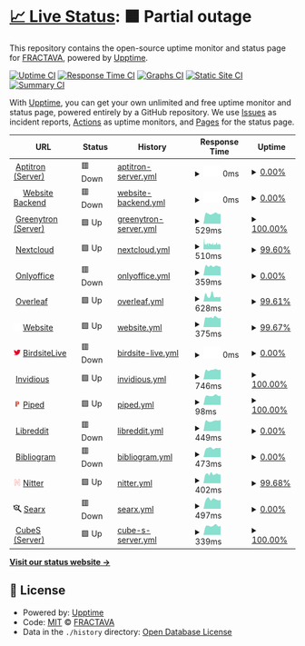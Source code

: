 # [📈 Live Status](https://status.fractava.com): <!--live status--> **🟧 Partial outage**

This repository contains the open-source uptime monitor and status page for [FRACTAVA](https://fractava.com), powered by [Upptime](https://github.com/upptime/upptime).

[![Uptime CI](https://github.com/fractava/status/workflows/Uptime%20CI/badge.svg)](https://github.com/fractava/status/actions?query=workflow%3A%22Uptime+CI%22)
[![Response Time CI](https://github.com/fractava/status/workflows/Response%20Time%20CI/badge.svg)](https://github.com/fractava/status/actions?query=workflow%3A%22Response+Time+CI%22)
[![Graphs CI](https://github.com/fractava/status/workflows/Graphs%20CI/badge.svg)](https://github.com/fractava/status/actions?query=workflow%3A%22Graphs+CI%22)
[![Static Site CI](https://github.com/fractava/status/workflows/Static%20Site%20CI/badge.svg)](https://github.com/fractava/status/actions?query=workflow%3A%22Static+Site+CI%22)
[![Summary CI](https://github.com/fractava/status/workflows/Summary%20CI/badge.svg)](https://github.com/fractava/status/actions?query=workflow%3A%22Summary+CI%22)

With [Upptime](https://upptime.js.org), you can get your own unlimited and free uptime monitor and status page, powered entirely by a GitHub repository. We use [Issues](https://github.com/fractava/status/issues) as incident reports, [Actions](https://github.com/fractava/status/actions) as uptime monitors, and [Pages](https://status.fractava.com) for the status page.

<!--start: status pages-->
<!-- This summary is generated by Upptime (https://github.com/upptime/upptime) -->
<!-- Do not edit this manually, your changes will be overwritten -->
<!-- prettier-ignore -->
| URL | Status | History | Response Time | Uptime |
| --- | ------ | ------- | ------------- | ------ |
| <img alt="" src="https://www.proxmox.com/images/proxmox/Proxmox-logo-stacked-840px.png" height="13"> [Aptitron (Server)](http://aptitron.fractava.com/) | 🟥 Down | [aptitron-server.yml](https://github.com/fractava/status/commits/HEAD/history/aptitron-server.yml) | <details><summary><img alt="Response time graph" src="./graphs/aptitron-server/response-time-week.png" height="20"> 0ms</summary><br><a href="https://status.fractava.com/history/aptitron-server"><img alt="Response time 0" src="https://img.shields.io/endpoint?url=https%3A%2F%2Fraw.githubusercontent.com%2Ffractava%2Fstatus%2FHEAD%2Fapi%2Faptitron-server%2Fresponse-time.json"></a><br><a href="https://status.fractava.com/history/aptitron-server"><img alt="24-hour response time 0" src="https://img.shields.io/endpoint?url=https%3A%2F%2Fraw.githubusercontent.com%2Ffractava%2Fstatus%2FHEAD%2Fapi%2Faptitron-server%2Fresponse-time-day.json"></a><br><a href="https://status.fractava.com/history/aptitron-server"><img alt="7-day response time 0" src="https://img.shields.io/endpoint?url=https%3A%2F%2Fraw.githubusercontent.com%2Ffractava%2Fstatus%2FHEAD%2Fapi%2Faptitron-server%2Fresponse-time-week.json"></a><br><a href="https://status.fractava.com/history/aptitron-server"><img alt="30-day response time 0" src="https://img.shields.io/endpoint?url=https%3A%2F%2Fraw.githubusercontent.com%2Ffractava%2Fstatus%2FHEAD%2Fapi%2Faptitron-server%2Fresponse-time-month.json"></a><br><a href="https://status.fractava.com/history/aptitron-server"><img alt="1-year response time 0" src="https://img.shields.io/endpoint?url=https%3A%2F%2Fraw.githubusercontent.com%2Ffractava%2Fstatus%2FHEAD%2Fapi%2Faptitron-server%2Fresponse-time-year.json"></a></details> | <details><summary><a href="https://status.fractava.com/history/aptitron-server">0.00%</a></summary><a href="https://status.fractava.com/history/aptitron-server"><img alt="All-time uptime 0.00%" src="https://img.shields.io/endpoint?url=https%3A%2F%2Fraw.githubusercontent.com%2Ffractava%2Fstatus%2FHEAD%2Fapi%2Faptitron-server%2Fuptime.json"></a><br><a href="https://status.fractava.com/history/aptitron-server"><img alt="24-hour uptime 0.00%" src="https://img.shields.io/endpoint?url=https%3A%2F%2Fraw.githubusercontent.com%2Ffractava%2Fstatus%2FHEAD%2Fapi%2Faptitron-server%2Fuptime-day.json"></a><br><a href="https://status.fractava.com/history/aptitron-server"><img alt="7-day uptime 0.00%" src="https://img.shields.io/endpoint?url=https%3A%2F%2Fraw.githubusercontent.com%2Ffractava%2Fstatus%2FHEAD%2Fapi%2Faptitron-server%2Fuptime-week.json"></a><br><a href="https://status.fractava.com/history/aptitron-server"><img alt="30-day uptime 1.38%" src="https://img.shields.io/endpoint?url=https%3A%2F%2Fraw.githubusercontent.com%2Ffractava%2Fstatus%2FHEAD%2Fapi%2Faptitron-server%2Fuptime-month.json"></a><br><a href="https://status.fractava.com/history/aptitron-server"><img alt="1-year uptime 0.00%" src="https://img.shields.io/endpoint?url=https%3A%2F%2Fraw.githubusercontent.com%2Ffractava%2Fstatus%2FHEAD%2Fapi%2Faptitron-server%2Fuptime-year.json"></a></details>
| <img alt="" src="https://raw.githubusercontent.com/fractava/resources/master/Logos/Symbol/gro%C3%9F/transparenter%20Hintergrund/Farbe%20weiß.png" height="13"> [Website Backend](https://backend.fractava.com) | 🟥 Down | [website-backend.yml](https://github.com/fractava/status/commits/HEAD/history/website-backend.yml) | <details><summary><img alt="Response time graph" src="./graphs/website-backend/response-time-week.png" height="20"> 0ms</summary><br><a href="https://status.fractava.com/history/website-backend"><img alt="Response time 0" src="https://img.shields.io/endpoint?url=https%3A%2F%2Fraw.githubusercontent.com%2Ffractava%2Fstatus%2FHEAD%2Fapi%2Fwebsite-backend%2Fresponse-time.json"></a><br><a href="https://status.fractava.com/history/website-backend"><img alt="24-hour response time 0" src="https://img.shields.io/endpoint?url=https%3A%2F%2Fraw.githubusercontent.com%2Ffractava%2Fstatus%2FHEAD%2Fapi%2Fwebsite-backend%2Fresponse-time-day.json"></a><br><a href="https://status.fractava.com/history/website-backend"><img alt="7-day response time 0" src="https://img.shields.io/endpoint?url=https%3A%2F%2Fraw.githubusercontent.com%2Ffractava%2Fstatus%2FHEAD%2Fapi%2Fwebsite-backend%2Fresponse-time-week.json"></a><br><a href="https://status.fractava.com/history/website-backend"><img alt="30-day response time 0" src="https://img.shields.io/endpoint?url=https%3A%2F%2Fraw.githubusercontent.com%2Ffractava%2Fstatus%2FHEAD%2Fapi%2Fwebsite-backend%2Fresponse-time-month.json"></a><br><a href="https://status.fractava.com/history/website-backend"><img alt="1-year response time 0" src="https://img.shields.io/endpoint?url=https%3A%2F%2Fraw.githubusercontent.com%2Ffractava%2Fstatus%2FHEAD%2Fapi%2Fwebsite-backend%2Fresponse-time-year.json"></a></details> | <details><summary><a href="https://status.fractava.com/history/website-backend">0.00%</a></summary><a href="https://status.fractava.com/history/website-backend"><img alt="All-time uptime 0.00%" src="https://img.shields.io/endpoint?url=https%3A%2F%2Fraw.githubusercontent.com%2Ffractava%2Fstatus%2FHEAD%2Fapi%2Fwebsite-backend%2Fuptime.json"></a><br><a href="https://status.fractava.com/history/website-backend"><img alt="24-hour uptime 0.00%" src="https://img.shields.io/endpoint?url=https%3A%2F%2Fraw.githubusercontent.com%2Ffractava%2Fstatus%2FHEAD%2Fapi%2Fwebsite-backend%2Fuptime-day.json"></a><br><a href="https://status.fractava.com/history/website-backend"><img alt="7-day uptime 0.00%" src="https://img.shields.io/endpoint?url=https%3A%2F%2Fraw.githubusercontent.com%2Ffractava%2Fstatus%2FHEAD%2Fapi%2Fwebsite-backend%2Fuptime-week.json"></a><br><a href="https://status.fractava.com/history/website-backend"><img alt="30-day uptime 1.38%" src="https://img.shields.io/endpoint?url=https%3A%2F%2Fraw.githubusercontent.com%2Ffractava%2Fstatus%2FHEAD%2Fapi%2Fwebsite-backend%2Fuptime-month.json"></a><br><a href="https://status.fractava.com/history/website-backend"><img alt="1-year uptime 0.00%" src="https://img.shields.io/endpoint?url=https%3A%2F%2Fraw.githubusercontent.com%2Ffractava%2Fstatus%2FHEAD%2Fapi%2Fwebsite-backend%2Fuptime-year.json"></a></details>
| <img alt="" src="https://craftassets.unraid.net/uploads/logos/unraid-stacked-dark.svg" height="13"> [Greenytron (Server)](http://cloud.fractava.com/) | 🟩 Up | [greenytron-server.yml](https://github.com/fractava/status/commits/HEAD/history/greenytron-server.yml) | <details><summary><img alt="Response time graph" src="./graphs/greenytron-server/response-time-week.png" height="20"> 529ms</summary><br><a href="https://status.fractava.com/history/greenytron-server"><img alt="Response time 668" src="https://img.shields.io/endpoint?url=https%3A%2F%2Fraw.githubusercontent.com%2Ffractava%2Fstatus%2FHEAD%2Fapi%2Fgreenytron-server%2Fresponse-time.json"></a><br><a href="https://status.fractava.com/history/greenytron-server"><img alt="24-hour response time 577" src="https://img.shields.io/endpoint?url=https%3A%2F%2Fraw.githubusercontent.com%2Ffractava%2Fstatus%2FHEAD%2Fapi%2Fgreenytron-server%2Fresponse-time-day.json"></a><br><a href="https://status.fractava.com/history/greenytron-server"><img alt="7-day response time 529" src="https://img.shields.io/endpoint?url=https%3A%2F%2Fraw.githubusercontent.com%2Ffractava%2Fstatus%2FHEAD%2Fapi%2Fgreenytron-server%2Fresponse-time-week.json"></a><br><a href="https://status.fractava.com/history/greenytron-server"><img alt="30-day response time 659" src="https://img.shields.io/endpoint?url=https%3A%2F%2Fraw.githubusercontent.com%2Ffractava%2Fstatus%2FHEAD%2Fapi%2Fgreenytron-server%2Fresponse-time-month.json"></a><br><a href="https://status.fractava.com/history/greenytron-server"><img alt="1-year response time 666" src="https://img.shields.io/endpoint?url=https%3A%2F%2Fraw.githubusercontent.com%2Ffractava%2Fstatus%2FHEAD%2Fapi%2Fgreenytron-server%2Fresponse-time-year.json"></a></details> | <details><summary><a href="https://status.fractava.com/history/greenytron-server">100.00%</a></summary><a href="https://status.fractava.com/history/greenytron-server"><img alt="All-time uptime 89.19%" src="https://img.shields.io/endpoint?url=https%3A%2F%2Fraw.githubusercontent.com%2Ffractava%2Fstatus%2FHEAD%2Fapi%2Fgreenytron-server%2Fuptime.json"></a><br><a href="https://status.fractava.com/history/greenytron-server"><img alt="24-hour uptime 100.00%" src="https://img.shields.io/endpoint?url=https%3A%2F%2Fraw.githubusercontent.com%2Ffractava%2Fstatus%2FHEAD%2Fapi%2Fgreenytron-server%2Fuptime-day.json"></a><br><a href="https://status.fractava.com/history/greenytron-server"><img alt="7-day uptime 100.00%" src="https://img.shields.io/endpoint?url=https%3A%2F%2Fraw.githubusercontent.com%2Ffractava%2Fstatus%2FHEAD%2Fapi%2Fgreenytron-server%2Fuptime-week.json"></a><br><a href="https://status.fractava.com/history/greenytron-server"><img alt="30-day uptime 100.00%" src="https://img.shields.io/endpoint?url=https%3A%2F%2Fraw.githubusercontent.com%2Ffractava%2Fstatus%2FHEAD%2Fapi%2Fgreenytron-server%2Fuptime-month.json"></a><br><a href="https://status.fractava.com/history/greenytron-server"><img alt="1-year uptime 100.00%" src="https://img.shields.io/endpoint?url=https%3A%2F%2Fraw.githubusercontent.com%2Ffractava%2Fstatus%2FHEAD%2Fapi%2Fgreenytron-server%2Fuptime-year.json"></a></details>
| <img alt="" src="https://apps.nextcloud.com/static/assets/img/logo-icon.svg" height="13"> [Nextcloud](https://nextcloud.fractava.com/status.php) | 🟩 Up | [nextcloud.yml](https://github.com/fractava/status/commits/HEAD/history/nextcloud.yml) | <details><summary><img alt="Response time graph" src="./graphs/nextcloud/response-time-week.png" height="20"> 510ms</summary><br><a href="https://status.fractava.com/history/nextcloud"><img alt="Response time 1822" src="https://img.shields.io/endpoint?url=https%3A%2F%2Fraw.githubusercontent.com%2Ffractava%2Fstatus%2FHEAD%2Fapi%2Fnextcloud%2Fresponse-time.json"></a><br><a href="https://status.fractava.com/history/nextcloud"><img alt="24-hour response time 527" src="https://img.shields.io/endpoint?url=https%3A%2F%2Fraw.githubusercontent.com%2Ffractava%2Fstatus%2FHEAD%2Fapi%2Fnextcloud%2Fresponse-time-day.json"></a><br><a href="https://status.fractava.com/history/nextcloud"><img alt="7-day response time 510" src="https://img.shields.io/endpoint?url=https%3A%2F%2Fraw.githubusercontent.com%2Ffractava%2Fstatus%2FHEAD%2Fapi%2Fnextcloud%2Fresponse-time-week.json"></a><br><a href="https://status.fractava.com/history/nextcloud"><img alt="30-day response time 529" src="https://img.shields.io/endpoint?url=https%3A%2F%2Fraw.githubusercontent.com%2Ffractava%2Fstatus%2FHEAD%2Fapi%2Fnextcloud%2Fresponse-time-month.json"></a><br><a href="https://status.fractava.com/history/nextcloud"><img alt="1-year response time 1874" src="https://img.shields.io/endpoint?url=https%3A%2F%2Fraw.githubusercontent.com%2Ffractava%2Fstatus%2FHEAD%2Fapi%2Fnextcloud%2Fresponse-time-year.json"></a></details> | <details><summary><a href="https://status.fractava.com/history/nextcloud">99.60%</a></summary><a href="https://status.fractava.com/history/nextcloud"><img alt="All-time uptime 98.34%" src="https://img.shields.io/endpoint?url=https%3A%2F%2Fraw.githubusercontent.com%2Ffractava%2Fstatus%2FHEAD%2Fapi%2Fnextcloud%2Fuptime.json"></a><br><a href="https://status.fractava.com/history/nextcloud"><img alt="24-hour uptime 100.00%" src="https://img.shields.io/endpoint?url=https%3A%2F%2Fraw.githubusercontent.com%2Ffractava%2Fstatus%2FHEAD%2Fapi%2Fnextcloud%2Fuptime-day.json"></a><br><a href="https://status.fractava.com/history/nextcloud"><img alt="7-day uptime 99.60%" src="https://img.shields.io/endpoint?url=https%3A%2F%2Fraw.githubusercontent.com%2Ffractava%2Fstatus%2FHEAD%2Fapi%2Fnextcloud%2Fuptime-week.json"></a><br><a href="https://status.fractava.com/history/nextcloud"><img alt="30-day uptime 99.45%" src="https://img.shields.io/endpoint?url=https%3A%2F%2Fraw.githubusercontent.com%2Ffractava%2Fstatus%2FHEAD%2Fapi%2Fnextcloud%2Fuptime-month.json"></a><br><a href="https://status.fractava.com/history/nextcloud"><img alt="1-year uptime 96.75%" src="https://img.shields.io/endpoint?url=https%3A%2F%2Fraw.githubusercontent.com%2Ffractava%2Fstatus%2FHEAD%2Fapi%2Fnextcloud%2Fuptime-year.json"></a></details>
| <img alt="" src="https://static-www.onlyoffice.com/images/press-downloads/logos/logo_symbol_color.svg" height="13"> [Onlyoffice](https://onlyoffice.cloud.fractava.com/) | 🟥 Down | [onlyoffice.yml](https://github.com/fractava/status/commits/HEAD/history/onlyoffice.yml) | <details><summary><img alt="Response time graph" src="./graphs/onlyoffice/response-time-week.png" height="20"> 359ms</summary><br><a href="https://status.fractava.com/history/onlyoffice"><img alt="Response time 4522" src="https://img.shields.io/endpoint?url=https%3A%2F%2Fraw.githubusercontent.com%2Ffractava%2Fstatus%2FHEAD%2Fapi%2Fonlyoffice%2Fresponse-time.json"></a><br><a href="https://status.fractava.com/history/onlyoffice"><img alt="24-hour response time 379" src="https://img.shields.io/endpoint?url=https%3A%2F%2Fraw.githubusercontent.com%2Ffractava%2Fstatus%2FHEAD%2Fapi%2Fonlyoffice%2Fresponse-time-day.json"></a><br><a href="https://status.fractava.com/history/onlyoffice"><img alt="7-day response time 359" src="https://img.shields.io/endpoint?url=https%3A%2F%2Fraw.githubusercontent.com%2Ffractava%2Fstatus%2FHEAD%2Fapi%2Fonlyoffice%2Fresponse-time-week.json"></a><br><a href="https://status.fractava.com/history/onlyoffice"><img alt="30-day response time 424" src="https://img.shields.io/endpoint?url=https%3A%2F%2Fraw.githubusercontent.com%2Ffractava%2Fstatus%2FHEAD%2Fapi%2Fonlyoffice%2Fresponse-time-month.json"></a><br><a href="https://status.fractava.com/history/onlyoffice"><img alt="1-year response time 4739" src="https://img.shields.io/endpoint?url=https%3A%2F%2Fraw.githubusercontent.com%2Ffractava%2Fstatus%2FHEAD%2Fapi%2Fonlyoffice%2Fresponse-time-year.json"></a></details> | <details><summary><a href="https://status.fractava.com/history/onlyoffice">0.00%</a></summary><a href="https://status.fractava.com/history/onlyoffice"><img alt="All-time uptime 90.44%" src="https://img.shields.io/endpoint?url=https%3A%2F%2Fraw.githubusercontent.com%2Ffractava%2Fstatus%2FHEAD%2Fapi%2Fonlyoffice%2Fuptime.json"></a><br><a href="https://status.fractava.com/history/onlyoffice"><img alt="24-hour uptime 0.00%" src="https://img.shields.io/endpoint?url=https%3A%2F%2Fraw.githubusercontent.com%2Ffractava%2Fstatus%2FHEAD%2Fapi%2Fonlyoffice%2Fuptime-day.json"></a><br><a href="https://status.fractava.com/history/onlyoffice"><img alt="7-day uptime 0.00%" src="https://img.shields.io/endpoint?url=https%3A%2F%2Fraw.githubusercontent.com%2Ffractava%2Fstatus%2FHEAD%2Fapi%2Fonlyoffice%2Fuptime-week.json"></a><br><a href="https://status.fractava.com/history/onlyoffice"><img alt="30-day uptime 1.38%" src="https://img.shields.io/endpoint?url=https%3A%2F%2Fraw.githubusercontent.com%2Ffractava%2Fstatus%2FHEAD%2Fapi%2Fonlyoffice%2Fuptime-month.json"></a><br><a href="https://status.fractava.com/history/onlyoffice"><img alt="1-year uptime 81.27%" src="https://img.shields.io/endpoint?url=https%3A%2F%2Fraw.githubusercontent.com%2Ffractava%2Fstatus%2FHEAD%2Fapi%2Fonlyoffice%2Fuptime-year.json"></a></details>
| <img alt="" src="https://images.ctfassets.net/nrgyaltdicpt/h9dpHuVys19B1sOAWvbP6/5f8d4c6d051f63e4ba450befd56f9189/ologo_square_colour_light_bg.svg" height="13"> [Overleaf](https://overleaf.treffler.cloud/) | 🟩 Up | [overleaf.yml](https://github.com/fractava/status/commits/HEAD/history/overleaf.yml) | <details><summary><img alt="Response time graph" src="./graphs/overleaf/response-time-week.png" height="20"> 628ms</summary><br><a href="https://status.fractava.com/history/overleaf"><img alt="Response time 3069" src="https://img.shields.io/endpoint?url=https%3A%2F%2Fraw.githubusercontent.com%2Ffractava%2Fstatus%2FHEAD%2Fapi%2Foverleaf%2Fresponse-time.json"></a><br><a href="https://status.fractava.com/history/overleaf"><img alt="24-hour response time 648" src="https://img.shields.io/endpoint?url=https%3A%2F%2Fraw.githubusercontent.com%2Ffractava%2Fstatus%2FHEAD%2Fapi%2Foverleaf%2Fresponse-time-day.json"></a><br><a href="https://status.fractava.com/history/overleaf"><img alt="7-day response time 628" src="https://img.shields.io/endpoint?url=https%3A%2F%2Fraw.githubusercontent.com%2Ffractava%2Fstatus%2FHEAD%2Fapi%2Foverleaf%2Fresponse-time-week.json"></a><br><a href="https://status.fractava.com/history/overleaf"><img alt="30-day response time 1104" src="https://img.shields.io/endpoint?url=https%3A%2F%2Fraw.githubusercontent.com%2Ffractava%2Fstatus%2FHEAD%2Fapi%2Foverleaf%2Fresponse-time-month.json"></a><br><a href="https://status.fractava.com/history/overleaf"><img alt="1-year response time 3317" src="https://img.shields.io/endpoint?url=https%3A%2F%2Fraw.githubusercontent.com%2Ffractava%2Fstatus%2FHEAD%2Fapi%2Foverleaf%2Fresponse-time-year.json"></a></details> | <details><summary><a href="https://status.fractava.com/history/overleaf">99.61%</a></summary><a href="https://status.fractava.com/history/overleaf"><img alt="All-time uptime 97.70%" src="https://img.shields.io/endpoint?url=https%3A%2F%2Fraw.githubusercontent.com%2Ffractava%2Fstatus%2FHEAD%2Fapi%2Foverleaf%2Fuptime.json"></a><br><a href="https://status.fractava.com/history/overleaf"><img alt="24-hour uptime 100.00%" src="https://img.shields.io/endpoint?url=https%3A%2F%2Fraw.githubusercontent.com%2Ffractava%2Fstatus%2FHEAD%2Fapi%2Foverleaf%2Fuptime-day.json"></a><br><a href="https://status.fractava.com/history/overleaf"><img alt="7-day uptime 99.61%" src="https://img.shields.io/endpoint?url=https%3A%2F%2Fraw.githubusercontent.com%2Ffractava%2Fstatus%2FHEAD%2Fapi%2Foverleaf%2Fuptime-week.json"></a><br><a href="https://status.fractava.com/history/overleaf"><img alt="30-day uptime 99.46%" src="https://img.shields.io/endpoint?url=https%3A%2F%2Fraw.githubusercontent.com%2Ffractava%2Fstatus%2FHEAD%2Fapi%2Foverleaf%2Fuptime-month.json"></a><br><a href="https://status.fractava.com/history/overleaf"><img alt="1-year uptime 95.50%" src="https://img.shields.io/endpoint?url=https%3A%2F%2Fraw.githubusercontent.com%2Ffractava%2Fstatus%2FHEAD%2Fapi%2Foverleaf%2Fuptime-year.json"></a></details>
| <img alt="" src="https://raw.githubusercontent.com/fractava/resources/master/Logos/Symbol/gro%C3%9F/transparenter%20Hintergrund/Farbe%20weiß.png" height="13"> [Website](https://fractava.com) | 🟩 Up | [website.yml](https://github.com/fractava/status/commits/HEAD/history/website.yml) | <details><summary><img alt="Response time graph" src="./graphs/website/response-time-week.png" height="20"> 375ms</summary><br><a href="https://status.fractava.com/history/website"><img alt="Response time 705" src="https://img.shields.io/endpoint?url=https%3A%2F%2Fraw.githubusercontent.com%2Ffractava%2Fstatus%2FHEAD%2Fapi%2Fwebsite%2Fresponse-time.json"></a><br><a href="https://status.fractava.com/history/website"><img alt="24-hour response time 386" src="https://img.shields.io/endpoint?url=https%3A%2F%2Fraw.githubusercontent.com%2Ffractava%2Fstatus%2FHEAD%2Fapi%2Fwebsite%2Fresponse-time-day.json"></a><br><a href="https://status.fractava.com/history/website"><img alt="7-day response time 375" src="https://img.shields.io/endpoint?url=https%3A%2F%2Fraw.githubusercontent.com%2Ffractava%2Fstatus%2FHEAD%2Fapi%2Fwebsite%2Fresponse-time-week.json"></a><br><a href="https://status.fractava.com/history/website"><img alt="30-day response time 435" src="https://img.shields.io/endpoint?url=https%3A%2F%2Fraw.githubusercontent.com%2Ffractava%2Fstatus%2FHEAD%2Fapi%2Fwebsite%2Fresponse-time-month.json"></a><br><a href="https://status.fractava.com/history/website"><img alt="1-year response time 773" src="https://img.shields.io/endpoint?url=https%3A%2F%2Fraw.githubusercontent.com%2Ffractava%2Fstatus%2FHEAD%2Fapi%2Fwebsite%2Fresponse-time-year.json"></a></details> | <details><summary><a href="https://status.fractava.com/history/website">99.67%</a></summary><a href="https://status.fractava.com/history/website"><img alt="All-time uptime 95.41%" src="https://img.shields.io/endpoint?url=https%3A%2F%2Fraw.githubusercontent.com%2Ffractava%2Fstatus%2FHEAD%2Fapi%2Fwebsite%2Fuptime.json"></a><br><a href="https://status.fractava.com/history/website"><img alt="24-hour uptime 100.00%" src="https://img.shields.io/endpoint?url=https%3A%2F%2Fraw.githubusercontent.com%2Ffractava%2Fstatus%2FHEAD%2Fapi%2Fwebsite%2Fuptime-day.json"></a><br><a href="https://status.fractava.com/history/website"><img alt="7-day uptime 99.67%" src="https://img.shields.io/endpoint?url=https%3A%2F%2Fraw.githubusercontent.com%2Ffractava%2Fstatus%2FHEAD%2Fapi%2Fwebsite%2Fuptime-week.json"></a><br><a href="https://status.fractava.com/history/website"><img alt="30-day uptime 99.92%" src="https://img.shields.io/endpoint?url=https%3A%2F%2Fraw.githubusercontent.com%2Ffractava%2Fstatus%2FHEAD%2Fapi%2Fwebsite%2Fuptime-month.json"></a><br><a href="https://status.fractava.com/history/website"><img alt="1-year uptime 95.12%" src="https://img.shields.io/endpoint?url=https%3A%2F%2Fraw.githubusercontent.com%2Ffractava%2Fstatus%2FHEAD%2Fapi%2Fwebsite%2Fuptime-year.json"></a></details>
| <img alt="" src="https://raw.githubusercontent.com/fractava/status/master/img/BirdsiteLive.png" height="13"> [BirdsiteLive](https://birdsitelive.treffler.cloud/) | 🟥 Down | [birdsite-live.yml](https://github.com/fractava/status/commits/HEAD/history/birdsite-live.yml) | <details><summary><img alt="Response time graph" src="./graphs/birdsite-live/response-time-week.png" height="20"> 0ms</summary><br><a href="https://status.fractava.com/history/birdsite-live"><img alt="Response time 659" src="https://img.shields.io/endpoint?url=https%3A%2F%2Fraw.githubusercontent.com%2Ffractava%2Fstatus%2FHEAD%2Fapi%2Fbirdsite-live%2Fresponse-time.json"></a><br><a href="https://status.fractava.com/history/birdsite-live"><img alt="24-hour response time 0" src="https://img.shields.io/endpoint?url=https%3A%2F%2Fraw.githubusercontent.com%2Ffractava%2Fstatus%2FHEAD%2Fapi%2Fbirdsite-live%2Fresponse-time-day.json"></a><br><a href="https://status.fractava.com/history/birdsite-live"><img alt="7-day response time 0" src="https://img.shields.io/endpoint?url=https%3A%2F%2Fraw.githubusercontent.com%2Ffractava%2Fstatus%2FHEAD%2Fapi%2Fbirdsite-live%2Fresponse-time-week.json"></a><br><a href="https://status.fractava.com/history/birdsite-live"><img alt="30-day response time 0" src="https://img.shields.io/endpoint?url=https%3A%2F%2Fraw.githubusercontent.com%2Ffractava%2Fstatus%2FHEAD%2Fapi%2Fbirdsite-live%2Fresponse-time-month.json"></a><br><a href="https://status.fractava.com/history/birdsite-live"><img alt="1-year response time 766" src="https://img.shields.io/endpoint?url=https%3A%2F%2Fraw.githubusercontent.com%2Ffractava%2Fstatus%2FHEAD%2Fapi%2Fbirdsite-live%2Fresponse-time-year.json"></a></details> | <details><summary><a href="https://status.fractava.com/history/birdsite-live">0.00%</a></summary><a href="https://status.fractava.com/history/birdsite-live"><img alt="All-time uptime 41.87%" src="https://img.shields.io/endpoint?url=https%3A%2F%2Fraw.githubusercontent.com%2Ffractava%2Fstatus%2FHEAD%2Fapi%2Fbirdsite-live%2Fuptime.json"></a><br><a href="https://status.fractava.com/history/birdsite-live"><img alt="24-hour uptime 0.00%" src="https://img.shields.io/endpoint?url=https%3A%2F%2Fraw.githubusercontent.com%2Ffractava%2Fstatus%2FHEAD%2Fapi%2Fbirdsite-live%2Fuptime-day.json"></a><br><a href="https://status.fractava.com/history/birdsite-live"><img alt="7-day uptime 0.00%" src="https://img.shields.io/endpoint?url=https%3A%2F%2Fraw.githubusercontent.com%2Ffractava%2Fstatus%2FHEAD%2Fapi%2Fbirdsite-live%2Fuptime-week.json"></a><br><a href="https://status.fractava.com/history/birdsite-live"><img alt="30-day uptime 1.38%" src="https://img.shields.io/endpoint?url=https%3A%2F%2Fraw.githubusercontent.com%2Ffractava%2Fstatus%2FHEAD%2Fapi%2Fbirdsite-live%2Fuptime-month.json"></a><br><a href="https://status.fractava.com/history/birdsite-live"><img alt="1-year uptime 0.94%" src="https://img.shields.io/endpoint?url=https%3A%2F%2Fraw.githubusercontent.com%2Ffractava%2Fstatus%2FHEAD%2Fapi%2Fbirdsite-live%2Fuptime-year.json"></a></details>
| <img alt="" src="https://raw.githubusercontent.com/iv-org/invidious/master/assets/mstile-150x150.png" height="13"> [Invidious](https://invidious.treffler.cloud/) | 🟩 Up | [invidious.yml](https://github.com/fractava/status/commits/HEAD/history/invidious.yml) | <details><summary><img alt="Response time graph" src="./graphs/invidious/response-time-week.png" height="20"> 746ms</summary><br><a href="https://status.fractava.com/history/invidious"><img alt="Response time 824" src="https://img.shields.io/endpoint?url=https%3A%2F%2Fraw.githubusercontent.com%2Ffractava%2Fstatus%2FHEAD%2Fapi%2Finvidious%2Fresponse-time.json"></a><br><a href="https://status.fractava.com/history/invidious"><img alt="24-hour response time 800" src="https://img.shields.io/endpoint?url=https%3A%2F%2Fraw.githubusercontent.com%2Ffractava%2Fstatus%2FHEAD%2Fapi%2Finvidious%2Fresponse-time-day.json"></a><br><a href="https://status.fractava.com/history/invidious"><img alt="7-day response time 746" src="https://img.shields.io/endpoint?url=https%3A%2F%2Fraw.githubusercontent.com%2Ffractava%2Fstatus%2FHEAD%2Fapi%2Finvidious%2Fresponse-time-week.json"></a><br><a href="https://status.fractava.com/history/invidious"><img alt="30-day response time 867" src="https://img.shields.io/endpoint?url=https%3A%2F%2Fraw.githubusercontent.com%2Ffractava%2Fstatus%2FHEAD%2Fapi%2Finvidious%2Fresponse-time-month.json"></a><br><a href="https://status.fractava.com/history/invidious"><img alt="1-year response time 829" src="https://img.shields.io/endpoint?url=https%3A%2F%2Fraw.githubusercontent.com%2Ffractava%2Fstatus%2FHEAD%2Fapi%2Finvidious%2Fresponse-time-year.json"></a></details> | <details><summary><a href="https://status.fractava.com/history/invidious">100.00%</a></summary><a href="https://status.fractava.com/history/invidious"><img alt="All-time uptime 87.06%" src="https://img.shields.io/endpoint?url=https%3A%2F%2Fraw.githubusercontent.com%2Ffractava%2Fstatus%2FHEAD%2Fapi%2Finvidious%2Fuptime.json"></a><br><a href="https://status.fractava.com/history/invidious"><img alt="24-hour uptime 100.00%" src="https://img.shields.io/endpoint?url=https%3A%2F%2Fraw.githubusercontent.com%2Ffractava%2Fstatus%2FHEAD%2Fapi%2Finvidious%2Fuptime-day.json"></a><br><a href="https://status.fractava.com/history/invidious"><img alt="7-day uptime 100.00%" src="https://img.shields.io/endpoint?url=https%3A%2F%2Fraw.githubusercontent.com%2Ffractava%2Fstatus%2FHEAD%2Fapi%2Finvidious%2Fuptime-week.json"></a><br><a href="https://status.fractava.com/history/invidious"><img alt="30-day uptime 100.00%" src="https://img.shields.io/endpoint?url=https%3A%2F%2Fraw.githubusercontent.com%2Ffractava%2Fstatus%2FHEAD%2Fapi%2Finvidious%2Fuptime-month.json"></a><br><a href="https://status.fractava.com/history/invidious"><img alt="1-year uptime 91.16%" src="https://img.shields.io/endpoint?url=https%3A%2F%2Fraw.githubusercontent.com%2Ffractava%2Fstatus%2FHEAD%2Fapi%2Finvidious%2Fuptime-year.json"></a></details>
| <img alt="" src="https://raw.githubusercontent.com/TeamPiped/Piped/master/public/img/icons/favicon-32x32.png" height="13"> [Piped](https://piped.treffler.cloud/) | 🟩 Up | [piped.yml](https://github.com/fractava/status/commits/HEAD/history/piped.yml) | <details><summary><img alt="Response time graph" src="./graphs/piped/response-time-week.png" height="20"> 98ms</summary><br><a href="https://status.fractava.com/history/piped"><img alt="Response time 130" src="https://img.shields.io/endpoint?url=https%3A%2F%2Fraw.githubusercontent.com%2Ffractava%2Fstatus%2FHEAD%2Fapi%2Fpiped%2Fresponse-time.json"></a><br><a href="https://status.fractava.com/history/piped"><img alt="24-hour response time 112" src="https://img.shields.io/endpoint?url=https%3A%2F%2Fraw.githubusercontent.com%2Ffractava%2Fstatus%2FHEAD%2Fapi%2Fpiped%2Fresponse-time-day.json"></a><br><a href="https://status.fractava.com/history/piped"><img alt="7-day response time 98" src="https://img.shields.io/endpoint?url=https%3A%2F%2Fraw.githubusercontent.com%2Ffractava%2Fstatus%2FHEAD%2Fapi%2Fpiped%2Fresponse-time-week.json"></a><br><a href="https://status.fractava.com/history/piped"><img alt="30-day response time 120" src="https://img.shields.io/endpoint?url=https%3A%2F%2Fraw.githubusercontent.com%2Ffractava%2Fstatus%2FHEAD%2Fapi%2Fpiped%2Fresponse-time-month.json"></a><br><a href="https://status.fractava.com/history/piped"><img alt="1-year response time 120" src="https://img.shields.io/endpoint?url=https%3A%2F%2Fraw.githubusercontent.com%2Ffractava%2Fstatus%2FHEAD%2Fapi%2Fpiped%2Fresponse-time-year.json"></a></details> | <details><summary><a href="https://status.fractava.com/history/piped">100.00%</a></summary><a href="https://status.fractava.com/history/piped"><img alt="All-time uptime 92.39%" src="https://img.shields.io/endpoint?url=https%3A%2F%2Fraw.githubusercontent.com%2Ffractava%2Fstatus%2FHEAD%2Fapi%2Fpiped%2Fuptime.json"></a><br><a href="https://status.fractava.com/history/piped"><img alt="24-hour uptime 100.00%" src="https://img.shields.io/endpoint?url=https%3A%2F%2Fraw.githubusercontent.com%2Ffractava%2Fstatus%2FHEAD%2Fapi%2Fpiped%2Fuptime-day.json"></a><br><a href="https://status.fractava.com/history/piped"><img alt="7-day uptime 100.00%" src="https://img.shields.io/endpoint?url=https%3A%2F%2Fraw.githubusercontent.com%2Ffractava%2Fstatus%2FHEAD%2Fapi%2Fpiped%2Fuptime-week.json"></a><br><a href="https://status.fractava.com/history/piped"><img alt="30-day uptime 100.00%" src="https://img.shields.io/endpoint?url=https%3A%2F%2Fraw.githubusercontent.com%2Ffractava%2Fstatus%2FHEAD%2Fapi%2Fpiped%2Fuptime-month.json"></a><br><a href="https://status.fractava.com/history/piped"><img alt="1-year uptime 91.16%" src="https://img.shields.io/endpoint?url=https%3A%2F%2Fraw.githubusercontent.com%2Ffractava%2Fstatus%2FHEAD%2Fapi%2Fpiped%2Fuptime-year.json"></a></details>
| <img alt="" src="https://raw.githubusercontent.com/spikecodes/libreddit/master/static/logo.png" height="13"> [Libreddit](https://libreddit.treffler.cloud/) | 🟥 Down | [libreddit.yml](https://github.com/fractava/status/commits/HEAD/history/libreddit.yml) | <details><summary><img alt="Response time graph" src="./graphs/libreddit/response-time-week.png" height="20"> 449ms</summary><br><a href="https://status.fractava.com/history/libreddit"><img alt="Response time 2387" src="https://img.shields.io/endpoint?url=https%3A%2F%2Fraw.githubusercontent.com%2Ffractava%2Fstatus%2FHEAD%2Fapi%2Flibreddit%2Fresponse-time.json"></a><br><a href="https://status.fractava.com/history/libreddit"><img alt="24-hour response time 507" src="https://img.shields.io/endpoint?url=https%3A%2F%2Fraw.githubusercontent.com%2Ffractava%2Fstatus%2FHEAD%2Fapi%2Flibreddit%2Fresponse-time-day.json"></a><br><a href="https://status.fractava.com/history/libreddit"><img alt="7-day response time 449" src="https://img.shields.io/endpoint?url=https%3A%2F%2Fraw.githubusercontent.com%2Ffractava%2Fstatus%2FHEAD%2Fapi%2Flibreddit%2Fresponse-time-week.json"></a><br><a href="https://status.fractava.com/history/libreddit"><img alt="30-day response time 538" src="https://img.shields.io/endpoint?url=https%3A%2F%2Fraw.githubusercontent.com%2Ffractava%2Fstatus%2FHEAD%2Fapi%2Flibreddit%2Fresponse-time-month.json"></a><br><a href="https://status.fractava.com/history/libreddit"><img alt="1-year response time 2284" src="https://img.shields.io/endpoint?url=https%3A%2F%2Fraw.githubusercontent.com%2Ffractava%2Fstatus%2FHEAD%2Fapi%2Flibreddit%2Fresponse-time-year.json"></a></details> | <details><summary><a href="https://status.fractava.com/history/libreddit">0.00%</a></summary><a href="https://status.fractava.com/history/libreddit"><img alt="All-time uptime 67.17%" src="https://img.shields.io/endpoint?url=https%3A%2F%2Fraw.githubusercontent.com%2Ffractava%2Fstatus%2FHEAD%2Fapi%2Flibreddit%2Fuptime.json"></a><br><a href="https://status.fractava.com/history/libreddit"><img alt="24-hour uptime 0.00%" src="https://img.shields.io/endpoint?url=https%3A%2F%2Fraw.githubusercontent.com%2Ffractava%2Fstatus%2FHEAD%2Fapi%2Flibreddit%2Fuptime-day.json"></a><br><a href="https://status.fractava.com/history/libreddit"><img alt="7-day uptime 0.00%" src="https://img.shields.io/endpoint?url=https%3A%2F%2Fraw.githubusercontent.com%2Ffractava%2Fstatus%2FHEAD%2Fapi%2Flibreddit%2Fuptime-week.json"></a><br><a href="https://status.fractava.com/history/libreddit"><img alt="30-day uptime 1.38%" src="https://img.shields.io/endpoint?url=https%3A%2F%2Fraw.githubusercontent.com%2Ffractava%2Fstatus%2FHEAD%2Fapi%2Flibreddit%2Fuptime-month.json"></a><br><a href="https://status.fractava.com/history/libreddit"><img alt="1-year uptime 57.23%" src="https://img.shields.io/endpoint?url=https%3A%2F%2Fraw.githubusercontent.com%2Ffractava%2Fstatus%2FHEAD%2Fapi%2Flibreddit%2Fuptime-year.json"></a></details>
| <img alt="" src="https://git.sr.ht/~cadence/bibliogram/blob/master/art/logo-circle.png" height="13"> [Bibliogram](https://bibliogram.treffler.cloud/) | 🟥 Down | [bibliogram.yml](https://github.com/fractava/status/commits/HEAD/history/bibliogram.yml) | <details><summary><img alt="Response time graph" src="./graphs/bibliogram/response-time-week.png" height="20"> 473ms</summary><br><a href="https://status.fractava.com/history/bibliogram"><img alt="Response time 827" src="https://img.shields.io/endpoint?url=https%3A%2F%2Fraw.githubusercontent.com%2Ffractava%2Fstatus%2FHEAD%2Fapi%2Fbibliogram%2Fresponse-time.json"></a><br><a href="https://status.fractava.com/history/bibliogram"><img alt="24-hour response time 476" src="https://img.shields.io/endpoint?url=https%3A%2F%2Fraw.githubusercontent.com%2Ffractava%2Fstatus%2FHEAD%2Fapi%2Fbibliogram%2Fresponse-time-day.json"></a><br><a href="https://status.fractava.com/history/bibliogram"><img alt="7-day response time 473" src="https://img.shields.io/endpoint?url=https%3A%2F%2Fraw.githubusercontent.com%2Ffractava%2Fstatus%2FHEAD%2Fapi%2Fbibliogram%2Fresponse-time-week.json"></a><br><a href="https://status.fractava.com/history/bibliogram"><img alt="30-day response time 537" src="https://img.shields.io/endpoint?url=https%3A%2F%2Fraw.githubusercontent.com%2Ffractava%2Fstatus%2FHEAD%2Fapi%2Fbibliogram%2Fresponse-time-month.json"></a><br><a href="https://status.fractava.com/history/bibliogram"><img alt="1-year response time 829" src="https://img.shields.io/endpoint?url=https%3A%2F%2Fraw.githubusercontent.com%2Ffractava%2Fstatus%2FHEAD%2Fapi%2Fbibliogram%2Fresponse-time-year.json"></a></details> | <details><summary><a href="https://status.fractava.com/history/bibliogram">0.00%</a></summary><a href="https://status.fractava.com/history/bibliogram"><img alt="All-time uptime 48.58%" src="https://img.shields.io/endpoint?url=https%3A%2F%2Fraw.githubusercontent.com%2Ffractava%2Fstatus%2FHEAD%2Fapi%2Fbibliogram%2Fuptime.json"></a><br><a href="https://status.fractava.com/history/bibliogram"><img alt="24-hour uptime 0.00%" src="https://img.shields.io/endpoint?url=https%3A%2F%2Fraw.githubusercontent.com%2Ffractava%2Fstatus%2FHEAD%2Fapi%2Fbibliogram%2Fuptime-day.json"></a><br><a href="https://status.fractava.com/history/bibliogram"><img alt="7-day uptime 0.00%" src="https://img.shields.io/endpoint?url=https%3A%2F%2Fraw.githubusercontent.com%2Ffractava%2Fstatus%2FHEAD%2Fapi%2Fbibliogram%2Fuptime-week.json"></a><br><a href="https://status.fractava.com/history/bibliogram"><img alt="30-day uptime 1.38%" src="https://img.shields.io/endpoint?url=https%3A%2F%2Fraw.githubusercontent.com%2Ffractava%2Fstatus%2FHEAD%2Fapi%2Fbibliogram%2Fuptime-month.json"></a><br><a href="https://status.fractava.com/history/bibliogram"><img alt="1-year uptime 32.02%" src="https://img.shields.io/endpoint?url=https%3A%2F%2Fraw.githubusercontent.com%2Ffractava%2Fstatus%2FHEAD%2Fapi%2Fbibliogram%2Fuptime-year.json"></a></details>
| <img alt="" src="https://raw.githubusercontent.com/zedeus/nitter/master/public/logo.png" height="13"> [Nitter](https://nitter.treffler.cloud/) | 🟩 Up | [nitter.yml](https://github.com/fractava/status/commits/HEAD/history/nitter.yml) | <details><summary><img alt="Response time graph" src="./graphs/nitter/response-time-week.png" height="20"> 402ms</summary><br><a href="https://status.fractava.com/history/nitter"><img alt="Response time 695" src="https://img.shields.io/endpoint?url=https%3A%2F%2Fraw.githubusercontent.com%2Ffractava%2Fstatus%2FHEAD%2Fapi%2Fnitter%2Fresponse-time.json"></a><br><a href="https://status.fractava.com/history/nitter"><img alt="24-hour response time 426" src="https://img.shields.io/endpoint?url=https%3A%2F%2Fraw.githubusercontent.com%2Ffractava%2Fstatus%2FHEAD%2Fapi%2Fnitter%2Fresponse-time-day.json"></a><br><a href="https://status.fractava.com/history/nitter"><img alt="7-day response time 402" src="https://img.shields.io/endpoint?url=https%3A%2F%2Fraw.githubusercontent.com%2Ffractava%2Fstatus%2FHEAD%2Fapi%2Fnitter%2Fresponse-time-week.json"></a><br><a href="https://status.fractava.com/history/nitter"><img alt="30-day response time 441" src="https://img.shields.io/endpoint?url=https%3A%2F%2Fraw.githubusercontent.com%2Ffractava%2Fstatus%2FHEAD%2Fapi%2Fnitter%2Fresponse-time-month.json"></a><br><a href="https://status.fractava.com/history/nitter"><img alt="1-year response time 624" src="https://img.shields.io/endpoint?url=https%3A%2F%2Fraw.githubusercontent.com%2Ffractava%2Fstatus%2FHEAD%2Fapi%2Fnitter%2Fresponse-time-year.json"></a></details> | <details><summary><a href="https://status.fractava.com/history/nitter">99.68%</a></summary><a href="https://status.fractava.com/history/nitter"><img alt="All-time uptime 83.58%" src="https://img.shields.io/endpoint?url=https%3A%2F%2Fraw.githubusercontent.com%2Ffractava%2Fstatus%2FHEAD%2Fapi%2Fnitter%2Fuptime.json"></a><br><a href="https://status.fractava.com/history/nitter"><img alt="24-hour uptime 100.00%" src="https://img.shields.io/endpoint?url=https%3A%2F%2Fraw.githubusercontent.com%2Ffractava%2Fstatus%2FHEAD%2Fapi%2Fnitter%2Fuptime-day.json"></a><br><a href="https://status.fractava.com/history/nitter"><img alt="7-day uptime 99.68%" src="https://img.shields.io/endpoint?url=https%3A%2F%2Fraw.githubusercontent.com%2Ffractava%2Fstatus%2FHEAD%2Fapi%2Fnitter%2Fuptime-week.json"></a><br><a href="https://status.fractava.com/history/nitter"><img alt="30-day uptime 99.93%" src="https://img.shields.io/endpoint?url=https%3A%2F%2Fraw.githubusercontent.com%2Ffractava%2Fstatus%2FHEAD%2Fapi%2Fnitter%2Fuptime-month.json"></a><br><a href="https://status.fractava.com/history/nitter"><img alt="1-year uptime 80.26%" src="https://img.shields.io/endpoint?url=https%3A%2F%2Fraw.githubusercontent.com%2Ffractava%2Fstatus%2FHEAD%2Fapi%2Fnitter%2Fuptime-year.json"></a></details>
| <img alt="" src="https://raw.githubusercontent.com/searx/searx/master/docs/static/img/searx_logo_small.png" height="13"> [Searx](https://searx.treffler.cloud/) | 🟥 Down | [searx.yml](https://github.com/fractava/status/commits/HEAD/history/searx.yml) | <details><summary><img alt="Response time graph" src="./graphs/searx/response-time-week.png" height="20"> 497ms</summary><br><a href="https://status.fractava.com/history/searx"><img alt="Response time 1271" src="https://img.shields.io/endpoint?url=https%3A%2F%2Fraw.githubusercontent.com%2Ffractava%2Fstatus%2FHEAD%2Fapi%2Fsearx%2Fresponse-time.json"></a><br><a href="https://status.fractava.com/history/searx"><img alt="24-hour response time 523" src="https://img.shields.io/endpoint?url=https%3A%2F%2Fraw.githubusercontent.com%2Ffractava%2Fstatus%2FHEAD%2Fapi%2Fsearx%2Fresponse-time-day.json"></a><br><a href="https://status.fractava.com/history/searx"><img alt="7-day response time 497" src="https://img.shields.io/endpoint?url=https%3A%2F%2Fraw.githubusercontent.com%2Ffractava%2Fstatus%2FHEAD%2Fapi%2Fsearx%2Fresponse-time-week.json"></a><br><a href="https://status.fractava.com/history/searx"><img alt="30-day response time 541" src="https://img.shields.io/endpoint?url=https%3A%2F%2Fraw.githubusercontent.com%2Ffractava%2Fstatus%2FHEAD%2Fapi%2Fsearx%2Fresponse-time-month.json"></a><br><a href="https://status.fractava.com/history/searx"><img alt="1-year response time 1280" src="https://img.shields.io/endpoint?url=https%3A%2F%2Fraw.githubusercontent.com%2Ffractava%2Fstatus%2FHEAD%2Fapi%2Fsearx%2Fresponse-time-year.json"></a></details> | <details><summary><a href="https://status.fractava.com/history/searx">0.00%</a></summary><a href="https://status.fractava.com/history/searx"><img alt="All-time uptime 67.22%" src="https://img.shields.io/endpoint?url=https%3A%2F%2Fraw.githubusercontent.com%2Ffractava%2Fstatus%2FHEAD%2Fapi%2Fsearx%2Fuptime.json"></a><br><a href="https://status.fractava.com/history/searx"><img alt="24-hour uptime 0.00%" src="https://img.shields.io/endpoint?url=https%3A%2F%2Fraw.githubusercontent.com%2Ffractava%2Fstatus%2FHEAD%2Fapi%2Fsearx%2Fuptime-day.json"></a><br><a href="https://status.fractava.com/history/searx"><img alt="7-day uptime 0.00%" src="https://img.shields.io/endpoint?url=https%3A%2F%2Fraw.githubusercontent.com%2Ffractava%2Fstatus%2FHEAD%2Fapi%2Fsearx%2Fuptime-week.json"></a><br><a href="https://status.fractava.com/history/searx"><img alt="30-day uptime 1.38%" src="https://img.shields.io/endpoint?url=https%3A%2F%2Fraw.githubusercontent.com%2Ffractava%2Fstatus%2FHEAD%2Fapi%2Fsearx%2Fuptime-month.json"></a><br><a href="https://status.fractava.com/history/searx"><img alt="1-year uptime 57.07%" src="https://img.shields.io/endpoint?url=https%3A%2F%2Fraw.githubusercontent.com%2Ffractava%2Fstatus%2FHEAD%2Fapi%2Fsearx%2Fuptime-year.json"></a></details>
| <img alt="" src="https://craftassets.unraid.net/uploads/logos/unraid-stacked-dark.svg" height="13"> [CubeS (Server)](http://status.macbrayne.de/) | 🟩 Up | [cube-s-server.yml](https://github.com/fractava/status/commits/HEAD/history/cube-s-server.yml) | <details><summary><img alt="Response time graph" src="./graphs/cube-s-server/response-time-week.png" height="20"> 339ms</summary><br><a href="https://status.fractava.com/history/cube-s-server"><img alt="Response time 400" src="https://img.shields.io/endpoint?url=https%3A%2F%2Fraw.githubusercontent.com%2Ffractava%2Fstatus%2FHEAD%2Fapi%2Fcube-s-server%2Fresponse-time.json"></a><br><a href="https://status.fractava.com/history/cube-s-server"><img alt="24-hour response time 464" src="https://img.shields.io/endpoint?url=https%3A%2F%2Fraw.githubusercontent.com%2Ffractava%2Fstatus%2FHEAD%2Fapi%2Fcube-s-server%2Fresponse-time-day.json"></a><br><a href="https://status.fractava.com/history/cube-s-server"><img alt="7-day response time 339" src="https://img.shields.io/endpoint?url=https%3A%2F%2Fraw.githubusercontent.com%2Ffractava%2Fstatus%2FHEAD%2Fapi%2Fcube-s-server%2Fresponse-time-week.json"></a><br><a href="https://status.fractava.com/history/cube-s-server"><img alt="30-day response time 394" src="https://img.shields.io/endpoint?url=https%3A%2F%2Fraw.githubusercontent.com%2Ffractava%2Fstatus%2FHEAD%2Fapi%2Fcube-s-server%2Fresponse-time-month.json"></a><br><a href="https://status.fractava.com/history/cube-s-server"><img alt="1-year response time 404" src="https://img.shields.io/endpoint?url=https%3A%2F%2Fraw.githubusercontent.com%2Ffractava%2Fstatus%2FHEAD%2Fapi%2Fcube-s-server%2Fresponse-time-year.json"></a></details> | <details><summary><a href="https://status.fractava.com/history/cube-s-server">100.00%</a></summary><a href="https://status.fractava.com/history/cube-s-server"><img alt="All-time uptime 85.02%" src="https://img.shields.io/endpoint?url=https%3A%2F%2Fraw.githubusercontent.com%2Ffractava%2Fstatus%2FHEAD%2Fapi%2Fcube-s-server%2Fuptime.json"></a><br><a href="https://status.fractava.com/history/cube-s-server"><img alt="24-hour uptime 100.00%" src="https://img.shields.io/endpoint?url=https%3A%2F%2Fraw.githubusercontent.com%2Ffractava%2Fstatus%2FHEAD%2Fapi%2Fcube-s-server%2Fuptime-day.json"></a><br><a href="https://status.fractava.com/history/cube-s-server"><img alt="7-day uptime 100.00%" src="https://img.shields.io/endpoint?url=https%3A%2F%2Fraw.githubusercontent.com%2Ffractava%2Fstatus%2FHEAD%2Fapi%2Fcube-s-server%2Fuptime-week.json"></a><br><a href="https://status.fractava.com/history/cube-s-server"><img alt="30-day uptime 42.12%" src="https://img.shields.io/endpoint?url=https%3A%2F%2Fraw.githubusercontent.com%2Ffractava%2Fstatus%2FHEAD%2Fapi%2Fcube-s-server%2Fuptime-month.json"></a><br><a href="https://status.fractava.com/history/cube-s-server"><img alt="1-year uptime 74.82%" src="https://img.shields.io/endpoint?url=https%3A%2F%2Fraw.githubusercontent.com%2Ffractava%2Fstatus%2FHEAD%2Fapi%2Fcube-s-server%2Fuptime-year.json"></a></details>

<!--end: status pages-->

[**Visit our status website →**](https://status.fractava.com)

## 📄 License

- Powered by: [Upptime](https://github.com/upptime/upptime)
- Code: [MIT](./LICENSE) © [FRACTAVA](https://fractava.com)
- Data in the `./history` directory: [Open Database License](https://opendatacommons.org/licenses/odbl/1-0/)
